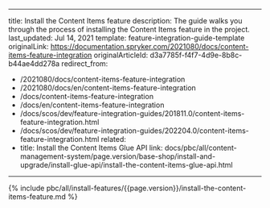   
---
title: Install the Content Items feature
description: The guide walks you through the process of installing the Content Items feature in the project.
last_updated: Jul 14, 2021
template: feature-integration-guide-template
originalLink: https://documentation.spryker.com/2021080/docs/content-items-feature-integration
originalArticleId: d3a7785f-f4f7-4d9e-8b8c-b44ae4dd278a
redirect_from:
  - /2021080/docs/content-items-feature-integration
  - /2021080/docs/en/content-items-feature-integration
  - /docs/content-items-feature-integration
  - /docs/en/content-items-feature-integration
  - /docs/scos/dev/feature-integration-guides/201811.0/content-items-feature-integration.html
  - /docs/scos/dev/feature-integration-guides/202204.0/content-items-feature-integration.html
related:
  - title: Install the Content Items Glue API
    link: docs/pbc/all/content-management-system/page.version/base-shop/install-and-upgrade/install-glue-api/install-the-content-items-glue-api.html
---

{% include pbc/all/install-features/{{page.version}}/install-the-content-items-feature.md %} <!-- To edit, see /_includes/pbc/all/install-features/202204.0/install-the-content-items-feature.md -->
